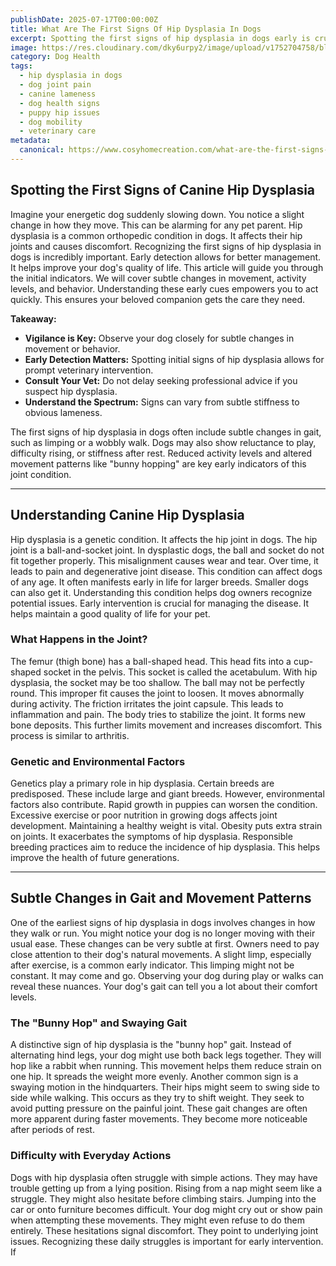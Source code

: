 ```yaml
---
publishDate: 2025-07-17T00:00:00Z
title: What Are The First Signs Of Hip Dysplasia In Dogs
excerpt: Spotting the first signs of hip dysplasia in dogs early is crucial. Learn to identify subtle changes in your dog's movement, activity, and behavior.
image: https://res.cloudinary.com/dky6urpy2/image/upload/v1752704758/blog_image_1752704758_o2wxaq.webp
category: Dog Health
tags:
  - hip dysplasia in dogs
  - dog joint pain
  - canine lameness
  - dog health signs
  - puppy hip issues
  - dog mobility
  - veterinary care
metadata:
  canonical: https://www.cosyhomecreation.com/what-are-the-first-signs-of-hip-dysplasia-in-dogs
---
```


## Spotting the First Signs of Canine Hip Dysplasia

Imagine your energetic dog suddenly slowing down. You notice a slight change in how they move. This can be alarming for any pet parent. Hip dysplasia is a common orthopedic condition in dogs. It affects their hip joints and causes discomfort. Recognizing the first signs of hip dysplasia in dogs is incredibly important. Early detection allows for better management. It helps improve your dog's quality of life. This article will guide you through the initial indicators. We will cover subtle changes in movement, activity levels, and behavior. Understanding these early cues empowers you to act quickly. This ensures your beloved companion gets the care they need.

**Takeaway:**
*   **Vigilance is Key:** Observe your dog closely for subtle changes in movement or behavior.
*   **Early Detection Matters:** Spotting initial signs of hip dysplasia allows for prompt veterinary intervention.
*   **Consult Your Vet:** Do not delay seeking professional advice if you suspect hip dysplasia.
*   **Understand the Spectrum:** Signs can vary from subtle stiffness to obvious lameness.

The first signs of hip dysplasia in dogs often include subtle changes in gait, such as limping or a wobbly walk. Dogs may also show reluctance to play, difficulty rising, or stiffness after rest. Reduced activity levels and altered movement patterns like "bunny hopping" are key early indicators of this joint condition.

---

## Understanding Canine Hip Dysplasia

Hip dysplasia is a genetic condition. It affects the hip joint in dogs. The hip joint is a ball-and-socket joint. In dysplastic dogs, the ball and socket do not fit together properly. This misalignment causes wear and tear. Over time, it leads to pain and degenerative joint disease. This condition can affect dogs of any age. It often manifests early in life for larger breeds. Smaller dogs can also get it. Understanding this condition helps dog owners recognize potential issues. Early intervention is crucial for managing the disease. It helps maintain a good quality of life for your pet.

### What Happens in the Joint?

The femur (thigh bone) has a ball-shaped head. This head fits into a cup-shaped socket in the pelvis. This socket is called the acetabulum. With hip dysplasia, the socket may be too shallow. The ball may not be perfectly round. This improper fit causes the joint to loosen. It moves abnormally during activity. The friction irritates the joint capsule. This leads to inflammation and pain. The body tries to stabilize the joint. It forms new bone deposits. This further limits movement and increases discomfort. This process is similar to arthritis.

### Genetic and Environmental Factors

Genetics play a primary role in hip dysplasia. Certain breeds are predisposed. These include large and giant breeds. However, environmental factors also contribute. Rapid growth in puppies can worsen the condition. Excessive exercise or poor nutrition in growing dogs affects joint development. Maintaining a healthy weight is vital. Obesity puts extra strain on joints. It exacerbates the symptoms of hip dysplasia. Responsible breeding practices aim to reduce the incidence of hip dysplasia. This helps improve the health of future generations.

---

## Subtle Changes in Gait and Movement Patterns

One of the earliest signs of hip dysplasia in dogs involves changes in how they walk or run. You might notice your dog is no longer moving with their usual ease. These changes can be very subtle at first. Owners need to pay close attention to their dog's natural movements. A slight limp, especially after exercise, is a common early indicator. This limping might not be constant. It may come and go. Observing your dog during play or walks can reveal these nuances. Your dog's gait can tell you a lot about their comfort levels.

### The "Bunny Hop" and Swaying Gait

A distinctive sign of hip dysplasia is the "bunny hop" gait. Instead of alternating hind legs, your dog might use both back legs together. They will hop like a rabbit when running. This movement helps them reduce strain on one hip. It spreads the weight more evenly. Another common sign is a swaying motion in the hindquarters. Their hips might seem to swing side to side while walking. This occurs as they try to shift weight. They seek to avoid putting pressure on the painful joint. These gait changes are often more apparent during faster movements. They become more noticeable after periods of rest.

### Difficulty with Everyday Actions

Dogs with hip dysplasia often struggle with simple actions. They may have trouble getting up from a lying position. Rising from a nap might seem like a struggle. They might also hesitate before climbing stairs. Jumping into the car or onto furniture becomes difficult. Your dog might cry out or show pain when attempting these movements. They might even refuse to do them entirely. These hesitations signal discomfort. They point to underlying joint issues. Recognizing these daily struggles is important for early intervention. If